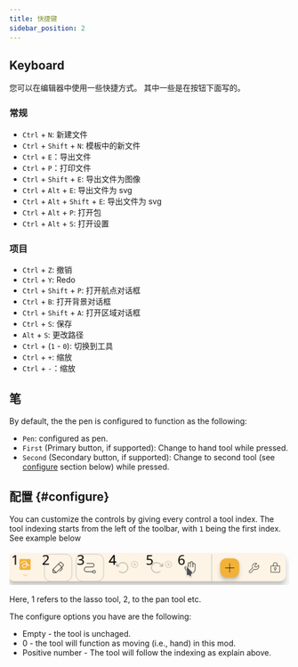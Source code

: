 ```yaml
---
title: 快捷键
sidebar_position: 2
---
```


## Keyboard

您可以在编辑器中使用一些快捷方式。
其中一些是在按钮下面写的。

### 常规

- `Ctrl` + `N`: 新建文件
- `Ctrl` + `Shift` + `N`: 模板中的新文件
- `Ctrl` + `E`：导出文件
- `Ctrl` + `P`：打印文件
- `Ctrl` + `Shift` + `E`: 导出文件为图像
- `Ctrl` + `Alt` + `E`: 导出文件为 svg
- `Ctrl` + `Alt` + `Shift` + `E`: 导出文件为 svg
- `Ctrl` + `Alt` + `P`: 打开包
- `Ctrl` + `Alt` + `S`: 打开设置

### 项目

- `Ctrl` + `Z`: 撤销
- `Ctrl` + `Y`: Redo
- `Ctrl` + `Shift` + `P`: 打开航点对话框
- `Ctrl` + `B`: 打开背景对话框
- `Ctrl` + `Shift` + `A`: 打开区域对话框
- `Ctrl` + `S`: 保存
- `Alt` + `S`: 更改路径
- `Ctrl` + (`1` - `0`): 切换到工具
- `Ctrl` + `+`: 缩放
- `Ctrl` + `-`：缩放

## 笔

By default, the the pen is configured to function as the following:

- `Pen`: configured as pen.
- `First` (Primary button, if supported): Change to hand tool while pressed.
- `Second` (Secondary button, if supported): Change to second tool (see [configure](#configure) section below)  while pressed.

## 配置 {#configure}

You can customize the controls by giving every control a tool index. The tool indexing starts from the left of the toolbar, with `1` being the first index. See example below

![toolbar numbered](toolbar_numbered.png)

Here, 1 refers to the lasso tool, 2, to the pan tool etc.

The configure options you have are the following:

- Empty - the tool is unchaged.
- 0 - the tool will function as moving (i.e., hand) in this mod.
- Positive number - The tool will follow the indexing as explain above.
